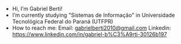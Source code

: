 - Hi, I’m Gabriel Berti!
- I’m currently studying "Sistemas de Informação" in Universidade Tecnológica Federal do Paraná (UTFPR)
- How to reach me:
  Email: gabrielberti2010@gmail.com
  Linkedin: https://www.linkedin.com/in/gabriel-b%C3%A9rti-30126b197
  

<!---
Gaberti/Gaberti is a ✨ special ✨ repository because its `README.md` (this file) appears on your GitHub profile.
You can click the Preview link to take a look at your changes.
--->
